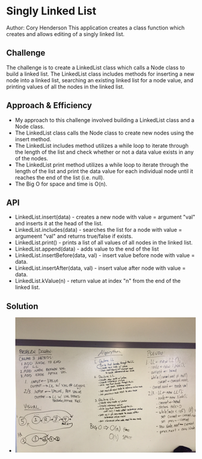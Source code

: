 # Singly Linked List
Author: Cory Henderson
This application creates a class function which creates and allows editing of a singly linked list.

## Challenge
The challenge is to create a LinkedList class which calls a Node class to build a linked list. The LinkedList class includes methods for inserting a new node into a linked list, searching an existing linked list for a node value, and printing values of all the nodes in the linked list.

## Approach & Efficiency
- My approach to this challenge involved building a LinkedList class and a Node class.
- The LinkedList class calls the Node class to create new nodes using the insert method.
- The LinkedList includes method utilizes a while loop to iterate through the length of the list and check whether or not a data value exists in any of the nodes.
- The LinkedList print method utilizes a while loop to iterate through the length of the list and print the data value for each individual node until it reaches the end of the list (i.e. null).
- The Big O for space and time is O(n).

## API
- LinkedList.insert(data) - creates a new node with value = argument "val" and inserts it at the head of the list.
- LinkedList.includes(data) - searches the list for a node with value = argumeent "val" and returns true/false if exists.
- LinkedList.print() - prints a list of all values of all nodes in the linked list.
- LinkedList.append(data) - adds value to the end of the list
- LinkedList.insertBefore(data, val) - insert value before node with value = data.
- LinkedList.insertAfter(data, val) - insert value after node with value = data.
- LinkedList.kValue(n) - return value at index "n" from the end of the linked list.

## Solution
- ![alt text](https://github.com/cory0s/data-structures-and-algorithms/blob/master/assets/linked-list.JPG)